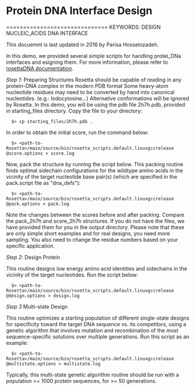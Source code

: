 # Protein DNA Interface Design
==============================
KEYWORDS: DESIGN NUCLEIC_ACIDS DNA INTERFACE

This docuemnt is last updated in 2016 by Parisa Hosseinzadeh.

In this demo, we provided several simple scripts for handling protei\_DNa interfaces and esigning them. For more information, please refer to [rosettaDNA documentation](manual/applications/app_rosettaDNA.dox).

*Step 1*: Preparing Structures
Rosetta should be capable of reading in any protein-DNA complex in the modern PDB format
Some heavy-atom nucleotide residues may need to be converted by hand into canonical nucleotides. (e.g.: Iodocytosine...)
Alternative conformations will be ignored by Rosetta. In this demo, you will be using the pdb file 2h7h.pdb, provided in starting_files directory. Copy the file to your directory:
```
  $> cp starting_files/2h7h.pdb .
```

In order to obtain the initial score, run the command below:
```
  $> <path-to-Rosetta>/main/source/bin/rosetta_scripts.default.linuxgccrelease @score.options > score.log
```
Now, pack the structure by running the script below. This packing routine finds optimal sidechain configurations for the wildtype amino acids in the vicinity of the target nucleotide base pair(s) (which are specified in the pack.script file as "dna_defs"):
```
  $> <path-to-Rosetta>/main/source/bin/rosetta_scripts.default.linuxgccrelease @pack.options > pack.log
```
Note the changes between the scores before and after packing. Compare the pack_2h7h and score_2h7h structures. If you do not have the files, we have provided them for you in the output directory. Please note that these are only simple short examples and for real designs, you need more sampling. You also need to change the residue numbers based on your specific application.

*Step 2*: Design Protein

This routine designs low energy amino acid identities and sidechains in the vicinity of the target nucleotides. Run the script below:
```
  $> <path-to-Rosetta>/main/source/bin/rosetta_scripts.default.linuxgccrelease @design.options > design.log
```

*Step 3* Multi-state Design

This routine optimizes a starting population of different single-state designs for specificity toward the target DNA sequence vs. its competitors, using a genetic algorithm that involves mutation and recombination of the most sequence-specific solutions over multiple generations. Run this script as an example:
```
  $> <path-to-Rosetta>/main/source/bin/rosetta_scripts.default.linuxgccrelease @multistate.options > multistate.log
```

Typically, this multi-state genetic algorithm routine should be run with a population >= 1000 protein sequences, for >= 50 generations.
